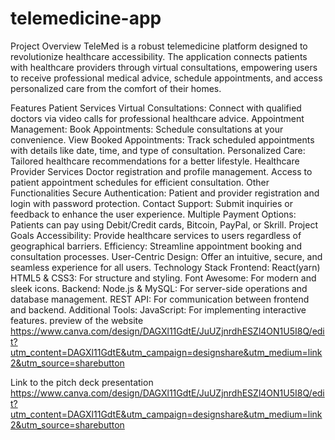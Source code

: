 # telemedicine-app
Project Overview
TeleMed is a robust telemedicine platform designed to revolutionize healthcare accessibility. The application connects patients with healthcare providers through virtual consultations, empowering users to receive professional medical advice, schedule appointments, and access personalized care from the comfort of their homes.

Features
Patient Services
Virtual Consultations: Connect with qualified doctors via video calls for professional healthcare advice.
Appointment Management:
Book Appointments: Schedule consultations at your convenience.
View Booked Appointments: Track scheduled appointments with details like date, time, and type of consultation.
Personalized Care: Tailored healthcare recommendations for a better lifestyle.
Healthcare Provider Services
Doctor registration and profile management.
Access to patient appointment schedules for efficient consultation.
Other Functionalities
Secure Authentication: Patient and provider registration and login with password protection.
Contact Support: Submit inquiries or feedback to enhance the user experience.
Multiple Payment Options: Patients can pay using Debit/Credit cards, Bitcoin, PayPal, or Skrill.
Project Goals
Accessibility: Provide healthcare services to users regardless of geographical barriers.
Efficiency: Streamline appointment booking and consultation processes.
User-Centric Design: Offer an intuitive, secure, and seamless experience for all users.
Technology Stack
Frontend:
React(yarn)
HTML5 & CSS3: For structure and styling.
Font Awesome: For modern and sleek icons.
Backend:
Node.js & MySQL: For server-side operations and database management.
REST API: For communication between frontend and backend.
Additional Tools:
JavaScript: For implementing interactive features.
 preview of the website https://www.canva.com/design/DAGXl11GdtE/JuUZjnrdhESZl4ON1U5I8Q/edit?utm_content=DAGXl11GdtE&utm_campaign=designshare&utm_medium=link2&utm_source=sharebutton

Link to the pitch deck presentation 
https://www.canva.com/design/DAGXl11GdtE/JuUZjnrdhESZl4ON1U5I8Q/edit?utm_content=DAGXl11GdtE&utm_campaign=designshare&utm_medium=link2&utm_source=sharebutton
